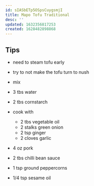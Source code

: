 ```yaml
---
id: sIASbETp5OSpsCuygsmjI
title: Mapo Tofu Traditional
desc: ''
updated: 1632356817253
created: 1628482898868
---
```



## Tips
- need to steam tofu early
- try to not make the tofu turn to nush

- mix
- 3 tbs water
- 2 tbs cornstarch

- cook with
  - 2 tbs vegetable oil
  - 2 stalks green onion
  - 2 tsp ginger
  - 2 cloves garlic

- 4 oz pork
- 2 tbs chilli bean sauce

- 1 tsp ground peppercorns
- 1/4 tsp sesame oil